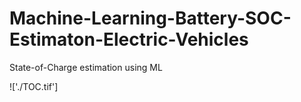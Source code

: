 # Machine-Learning-Battery-SOC-Estimaton-Electric-Vehicles

State-of-Charge estimation using ML

!['./TOC.tif']

